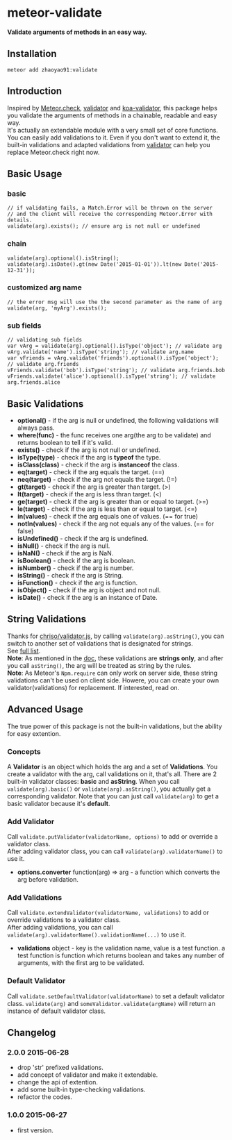 # meteor-validate

**Validate arguments of methods in an easy way.**  

## Installation
`meteor add zhaoyao91:validate`

## Introduction
Inspired by [Meteor.check](http://docs.meteor.com/#/full/check), [validator](https://github.com/chriso/validator.js) and [koa-validator](https://github.com/RocksonZeta/koa-validate), this package helps you validate the arguments of methods in a chainable, readable and easy way.  
It's actually an extendable module with a very small set of core functions. You can easily add validations to it. Even if you don't want to extend it, the built-in validations and adapted validations from [validator](https://github.com/chriso/validator.js) can help you replace Meteor.check right now.

## Basic Usage
### basic
    // if validating fails, a Match.Error will be thrown on the server 
    // and the client will receive the corresponding Meteor.Error with details.
    validate(arg).exists(); // ensure arg is not null or undefined

### chain
    validate(arg).optional().isString();
    validate(arg).isDate().gt(new Date('2015-01-01')).lt(new Date('2015-12-31'));

### customized arg name
    // the error msg will use the the second parameter as the name of arg
    validate(arg, 'myArg').exists();

### sub fields
    // validating sub fields
    var vArg = validate(arg).optional().isType('object'); // validate arg
    vArg.validate('name').isType('string'); // validate arg.name
    var vFriends = vArg.validate('friends').optional().isType('object'); // validate arg.friends
    vFriends.validate('bob').isType('string'); // validate arg.friends.bob
    vFriends.validate('alice').optional().isType('string'); // validate arg.friends.alice

## Basic Validations
- **optional()** - if the arg is null or undefined, the following validations will always pass.
- **where(func)** - the func receives one arg(the arg to be validate) and returns boolean to tell if it's valid.
- **exists()** - check if the arg is not null or undefined.
- **isType(type)** - check if the arg is **typeof** the type.
- **isClass(class)** - check if the arg is **instanceof** the class.
- **eq(target)** - check if the arg equals the target. (==)
- **neq(target)** - check if the arg not equals the target. (!=)
- **gt(target)** - check if the arg is greater than target. (>)
- **lt(target)** - check if the arg is less thran target. (<)
- **ge(target)** - check if the arg is greater than or equal to target. (>=)
- **le(target)** - check if the arg is less than or equal to target. (<=)
- **in(values)** - check if the arg equals one of values. (== for true)
- **notIn(values)** - check if the arg not equals any of the values. (== for false)
- **isUndefined()** - check if the arg is undefined.
- **isNull()** - check if the arg is null.
- **isNaN()** - check if the arg is NaN.
- **isBoolean()** - check if the arg is boolean.
- **isNumber()** - check if the arg is number.
- **isString()** - check if the arg is String.
- **isFunction()** - check if the arg is function.
- **isObject()** - check if the arg is object and not null.
- **isDate()** - check if the arg is an instance of Date.

## String Validations
Thanks for [chriso/validator.js](https://github.com/chriso/validator.js),
by calling `validate(arg).asString()`, you can switch to another set of validations that is designated for strings.  
See [full list](https://github.com/chriso/validator.js#validators).  
**Note**: As mentioned in the [doc](https://github.com/chriso/validator.js#strings-only), these validations are **strings only**, and after you call `asString()`, the arg will be treated as string by the rules.  
**Note**: As Meteor's `Npm.require` can only work on server side, these string validations can't be used on client side. Howere, you can create your own validator(validations) for replacement. If interested, read on.

## Advanced Usage
The true power of this package is not the built-in validations, but the ability for easy extention.  

### Concepts
A **Validator** is an object which holds the arg and a set of **Validations**. You create a validator with the arg, call validations on it, that's all.
There are 2 built-in validator classes: **basic** and **asString**. When you call `validate(arg).basic()` or `validate(arg).asString()`, you actually get a corresponding validator. Note that you can just call `validate(arg)` to get a basic validator because it's **default**.

### Add Validator
Call `validate.putValidator(validatorName, options)` to add or override a validator class.  
After adding validator class, you can call `validate(arg).validatorName()` to use it.

 - **options.converter** function(arg) => arg - a function which converts the arg before validation.

### Add Validations
Call `validate.extendValidator(validatorName, validations)` to add or override validations to a validator class.  
After adding validations, you can call `validate(arg).validatorName().validationName(...)` to use it.

 - **validations** object - key is the validation name, value is a test function. a test function is function which returns boolean and takes any number of arguments, with the first arg to be validated.

### Default Validator
Call `validate.setDefaultValidator(validatorName)` to set a default validator class. `validate(arg)` and `someValidator.validate(argName)` will return an instance of default validator class.

## Changelog
### 2.0.0 2015-06-28
 - drop 'str' prefixed validations.
 - add concept of validator and make it extendable.
 - change the api of extention.
 - add some built-in type-checking validations.
 - refactor the codes.

### 1.0.0 2015-06-27
 - first version.
